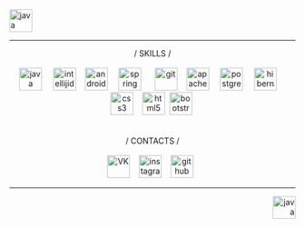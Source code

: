 <img src='https://cdn.onlinewebfonts.com/svg/img_380260.png' alt='java' height='40'> 
<hr>
<p align="center">
  / SKILLS /
  <br>
  <br>
  <img src='https://www.netocr.com/static/images/else/java.png' alt='java' height='40'>    
  <img src='https://s3.amazonaws.com/media-p.slid.es/uploads/912759/images/5171781/IntelliJ_IDEA_Logo.svg.png' alt='intellijidea' height='40'>   
  <img src='https://pbs.twimg.com/media/Dk5LpKtW4AAcvFd.png' alt='androidStudio' height='40'>    
  <img src='https://www.vippng.com/png/full/29-298653_logo-png-svg-vector-spring-framework-logo.png' alt='spring' height='40'>     
  <img src='https://cdn.worldvectorlogo.com/logos/git-icon.svg' alt='git' height='40'>   
  <img src='https://cdn.icon-icons.com/icons2/2107/PNG/512/file_type_maven_icon_130397.png' alt='apachemaven' height='40'>    
  <img src='https://pbs.twimg.com/media/DfqQ5y-XUAIVLu6.png:small' alt='postgresql' height='40'>    
  <img src='https://c.radikal.ru/c41/2012/f3/a73f6ce07279.png' alt='hibernate' height='40'>    
  <img src='https://cdn.pixabay.com/photo/2017/08/05/11/16/logo-2582747_1280.png' alt='css3' height='40'>   
  <img src='https://hsto.org/getpro/freelansim/users/avatars/66/660/660004/r200_d6c266cd082465c424b2a9500fd552c5.png' alt='html5' height='40'> 
  <img src='https://download.logo.wine/logo/Bootstrap_(front-end_framework)/Bootstrap_(front-end_framework)-Logo.wine.png' alt='bootstrap4' height='40'> 
  <br>
  <br>
  <br>
  / CONTACTS /
  <br>
  <br>
  <a href="https://vk.com/al.burno"><img src='https://felixmerchant.com/wp-content/uploads/2019/06/phone-number-for-vk.png' alt='VK' height='40'></a>   
  <a href="https://www.instagram.com/al.burno/?igshid=1dgkjk4ks4aev"><img src='https://www.unoclean.com/images/social/Instagram.png' alt='instagram' height='40'></a>   
  <a href="https://github.com/Fedoseew"><img src='http://ninomsu.github.io/img/github1600.png' alt='github' height='40'></a>  
  <br>
</p>
<hr>
<p align="right"> <img src='https://cdn.onlinewebfonts.com/svg/img_380260.png' alt='java' height='40'>  </p>
